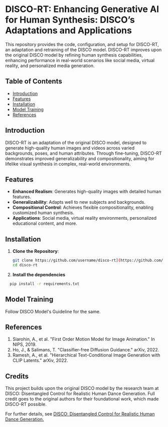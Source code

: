 # DISCO-RT: Enhancing Generative AI for Human Synthesis: DISCO’s Adaptations and Applications

This repository provides the code, configuration, and setup for DISCO-RT, an adaptation and retraining of the DISCO model. DISCO-RT improves upon the original DISCO model by refining human synthesis capabilities, enhancing performance in real-world scenarios like social media, virtual reality, and personalized media generation.

## Table of Contents
- [Introduction](#introduction)
- [Features](#features)
- [Installation](#installation)
- [Model Training](#model-training)
- [References](#references)

## Introduction
DISCO-RT is an adaptation of the original DISCO model, designed to generate high-quality human images and videos across varied backgrounds, poses, and human attributes. Through fine-tuning, DISCO-RT demonstrates improved generalizability and compositionality, aiming for lifelike visual synthesis in complex, real-world environments.

## Features
- **Enhanced Realism**: Generates high-quality images with detailed human features.
- **Generalizability**: Adapts well to new subjects and backgrounds.
- **Compositional Control**: Achieves flexible compositionality, enabling customized human synthesis.
- **Applications**: Social media, virtual reality environments, personalized educational content, and more.

## Installation
1. **Clone the Repository**:
   ```bash
   git clone https://github.com/username/disco-rt](https://github.com/Namrata-Patel/3d_pose_generation.git
   cd disco-rt
   ```
2. **Install the dependencies**
  ```bash
    pip install -r requirements.txt
  ```
## Model Training
  Follow DISCO Model's Guideline for the same.
## References
  1. Siarohin, A., et al. "First Order Motion Model for Image Animation." In NIPS, 2019.
  2. Ho, J., & Salimans, T. "Classifier-free Diffusion Guidance." arXiv, 2022.
  3. Ramesh, A., et al. "Hierarchical Text-Conditional Image Generation with CLIP Latents." arXiv, 2022.
## Credits
This project builds upon the original DISCO model by the research team at DISCO: Disentangled Control for Realistic Human Dance Generation. Full credit goes to the original authors for their foundational work, which made DISCO-RT possible.

For further details, see <a href="https://arxiv.org/pdf/2307.00040">DISCO: Disentangled Control for Realistic Human Dance Generation.</a>
